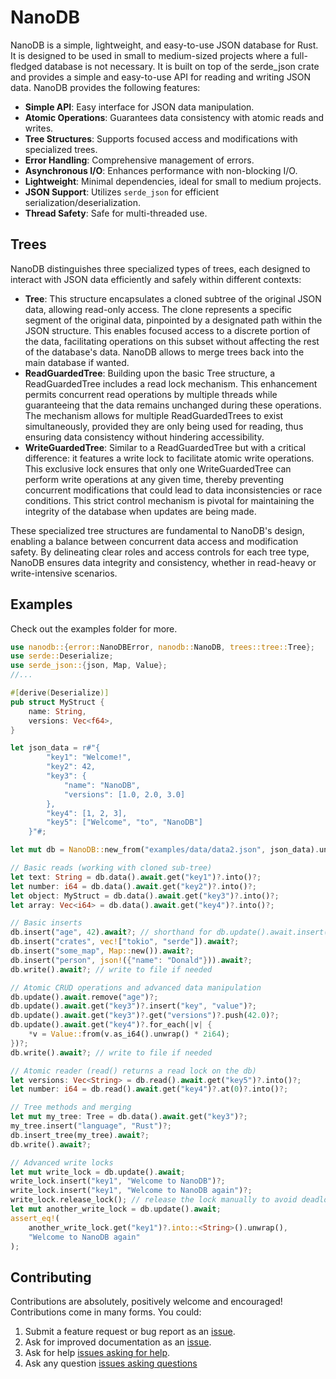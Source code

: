 # NanoDB
NanoDB is a simple, lightweight, and easy-to-use JSON database for Rust. It is designed to be used in small to medium-sized projects where a full-fledged database is not necessary. It is built on top of the serde_json crate and provides a simple and easy-to-use API for reading and writing JSON data.
NanoDB provides the following features:
* **Simple API**: Easy interface for JSON data manipulation.
* **Atomic Operations**: Guarantees data consistency with atomic reads and writes.
* **Tree Structures**: Supports focused access and modifications with specialized trees.
* **Error Handling**: Comprehensive management of errors.
* **Asynchronous I/O**: Enhances performance with non-blocking I/O.
* **Lightweight**: Minimal dependencies, ideal for small to medium projects.
* **JSON Support**: Utilizes `serde_json` for efficient serialization/deserialization.
* **Thread Safety**: Safe for multi-threaded use.


## Trees
NanoDB distinguishes three specialized types of trees, each designed to interact with JSON data efficiently and safely within different contexts:
* **Tree**: This structure encapsulates a cloned subtree of the original JSON data, allowing read-only access. The clone represents a specific segment of the original data, pinpointed by a designated path within the JSON structure. This enables focused access to a discrete portion of the data, facilitating operations on this subset without affecting the rest of the database's data. NanoDB allows to merge trees back into the main database if wanted.
* **ReadGuardedTree**: Building upon the basic Tree structure, a ReadGuardedTree includes a read lock mechanism. This enhancement permits concurrent read operations by multiple threads while guaranteeing that the data remains unchanged during these operations. The mechanism allows for multiple ReadGuardedTrees to exist simultaneously, provided they are only being used for reading, thus ensuring data consistency without hindering accessibility.
* **WriteGuardedTree**:  Similar to a ReadGuardedTree but with a critical difference: it features a write lock to facilitate atomic write operations. This exclusive lock ensures that only one WriteGuardedTree can perform write operations at any given time, thereby preventing concurrent modifications that could lead to data inconsistencies or race conditions. This strict control mechanism is pivotal for maintaining the integrity of the database when updates are being made.

These specialized tree structures are fundamental to NanoDB's design, enabling a balance between concurrent data access and modification safety. By delineating clear roles and access controls for each tree type, NanoDB ensures data integrity and consistency, whether in read-heavy or write-intensive scenarios.

## Examples
Check out the examples folder for more.
```rust
use nanodb::{error::NanoDBError, nanodb::NanoDB, trees::tree::Tree};
use serde::Deserialize;
use serde_json::{json, Map, Value};
//...

#[derive(Deserialize)]
pub struct MyStruct {
    name: String,
    versions: Vec<f64>,
}

let json_data = r#"{
		"key1": "Welcome!",
		"key2": 42,
		"key3": {
			"name": "NanoDB",
			"versions": [1.0, 2.0, 3.0]
		},
		"key4": [1, 2, 3],
		"key5": ["Welcome", "to", "NanoDB"]
	}"#;

let mut db = NanoDB::new_from("examples/data/data2.json", json_data).unwrap();

// Basic reads (working with cloned sub-tree)
let text: String = db.data().await.get("key1")?.into()?;
let number: i64 = db.data().await.get("key2")?.into()?;
let object: MyStruct = db.data().await.get("key3")?.into()?;
let array: Vec<i64> = db.data().await.get("key4")?.into()?;

// Basic inserts
db.insert("age", 42).await?; // shorthand for db.update().await.insert("age", 42)?;
db.insert("crates", vec!["tokio", "serde"]).await?;
db.insert("some_map", Map::new()).await?;
db.insert("person", json!({"name": "Donald"})).await?;
db.write().await?; // write to file if needed

// Atomic CRUD operations and advanced data manipulation
db.update().await.remove("age")?;
db.update().await.get("key3")?.insert("key", "value")?;
db.update().await.get("key3")?.get("versions")?.push(42.0)?;
db.update().await.get("key4")?.for_each(|v| {
	*v = Value::from(v.as_i64().unwrap() * 2i64);
})?;
db.write().await?; // write to file if needed

// Atomic reader (read() returns a read lock on the db)
let versions: Vec<String> = db.read().await.get("key5")?.into()?;
let number: i64 = db.read().await.get("key4")?.at(0)?.into()?;

// Tree methods and merging
let mut my_tree: Tree = db.data().await.get("key3")?;
my_tree.insert("language", "Rust")?;
db.insert_tree(my_tree).await?;
db.write().await?;

// Advanced write locks
let mut write_lock = db.update().await;
write_lock.insert("key1", "Welcome to NanoDB")?;
write_lock.insert("key1", "Welcome to NanoDB again")?;
write_lock.release_lock(); // release the lock manually to avoid deadlocks
let mut another_write_lock = db.update().await;
assert_eq!(
	another_write_lock.get("key1")?.into::<String>().unwrap(),
	"Welcome to NanoDB again"
);
```
## Contributing

Contributions are absolutely, positively welcome and encouraged! Contributions
come in many forms. You could:

  1. Submit a feature request or bug report as an [issue].
  2. Ask for improved documentation as an [issue].
  3. Ask for help [issues asking for help].
  4. Ask any question [issues asking questions]

[issue]: https://github.com/2bonahill/nanodb/issues
[issues asking for help]: https://github.com/2bonahill/nanodb/labels/help%20wanted
[issues asking questions]: https://github.com/2bonahill/nanodb/labels/question